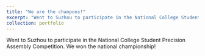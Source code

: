 ```yaml
---
title: "We are the champons!"
excerpt: "Went to Suzhou to participate in the National College Student Precision Assembly Competition. We won the national championship!<br/><img src='/images/Our.png'>"
collection: portfolio
---
```


Went to Suzhou to participate in the National College Student Precision Assembly Competition. We won the national championship!
